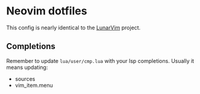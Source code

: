 # Neovim dotfiles

This config is nearly identical to the [LunarVim](https://github.com/LunarVim/Neovim-from-scratch) project.


## Completions

Remember to update `lua/user/cmp.lua` with your lsp completions. Usually it means updating:

- sources 
- vim_item.menu
 
